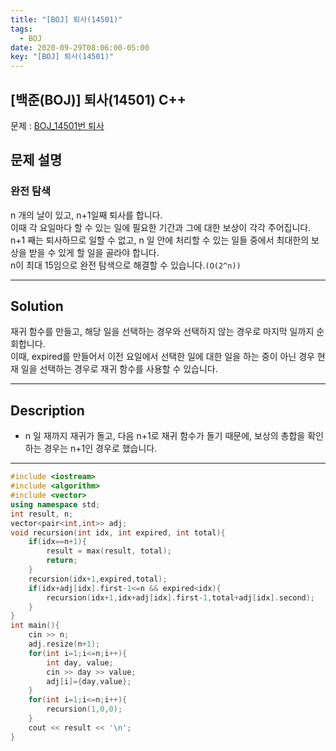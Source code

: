 ```yaml
---
title: "[BOJ] 퇴사(14501)"
tags:
  - BOJ
date: 2020-09-29T08:06:00-05:00
key: "[BOJ] 퇴사(14501)"
---
```


## [백준(BOJ)] 퇴사(14501) C++

<!--more-->

문제 : [BOJ_14501번 퇴사](https://www.acmicpc.net/problem/14501)<br>

## 문제 설명

### 완전 탐색

n 개의 날이 있고, n+1일째 퇴사를 합니다.<br>
이때 각 요일마다 할 수 있는 일에 필요한 기간과 그에 대한 보상이 각각 주어집니다.<br>
n+1 째는 퇴사하므로 일할 수 없고, n 일 안에 처리할 수 있는 일들 중에서 최대한의 보상을 받을 수 있게 할 일을 골라야 합니다.<br>
n이 최대 15임으로 완전 탐색으로 해결할 수 있습니다.`(O(2^n))`<br>

---

## Solution

재귀 함수를 만들고, 해당 일을 선택하는 경우와 선택하지 않는 경우로 마지막 일까지 순회합니다.<br>
이때, expired를 만들어서 이전 요일에서 선택한 일에 대한 일을 하는 중이 아닌 경우 현재 일을 선택하는 경우로 재귀 함수를 사용할 수 있습니다.<br>

---

## Description

- n 일 재까지 재귀가 돌고, 다음 n+1로 재귀 함수가 돌기 때문에, 보상의 총합을 확인하는 경우는 n+1인 경우로 했습니다.<br>

---

```cpp
#include <iostream>
#include <algorithm>
#include <vector>
using namespace std;
int result, n;
vector<pair<int,int>> adj;
void recursion(int idx, int expired, int total){
    if(idx==n+1){
        result = max(result, total);
        return;
    }
    recursion(idx+1,expired,total);
    if(idx+adj[idx].first-1<=n && expired<idx){
        recursion(idx+1,idx+adj[idx].first-1,total+adj[idx].second);
    }
}
int main(){
    cin >> n;
    adj.resize(n+1);
    for(int i=1;i<=n;i++){
        int day, value;
        cin >> day >> value;
        adj[i]={day,value};
    }
    for(int i=1;i<=n;i++){
        recursion(1,0,0);
    }
    cout << result << '\n';
}
```
